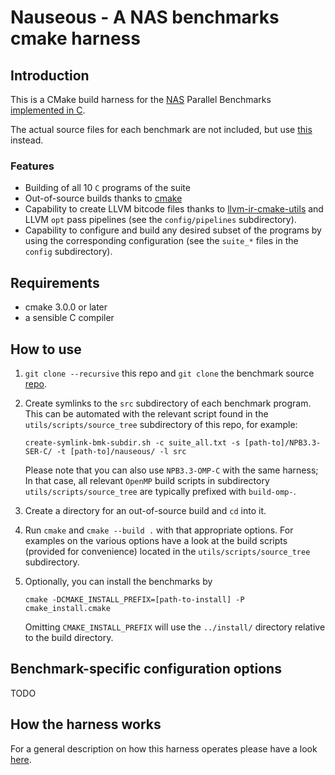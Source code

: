 # Nauseous - A NAS benchmarks cmake harness

## Introduction

This is a CMake build harness for the [NAS][1] Parallel Benchmarks [implemented in C][2].

The actual source files for each benchmark are not included, but use [this][3] instead.


### Features

- Building of all 10 `C` programs of the suite
- Out-of-source builds thanks to [cmake][4]
- Capability to create LLVM bitcode files thanks to [llvm-ir-cmake-utils][5] and LLVM `opt` pass pipelines (see the
  `config/pipelines` subdirectory).
- Capability to configure and build any desired subset of the programs by using the corresponding configuration (see the
  `suite_*` files in the `config` subdirectory).


## Requirements

- cmake 3.0.0 or later
- a sensible C compiler


## How to use

1. `git clone --recursive` this repo and `git clone` the benchmark source [repo][3].
2. Create symlinks to the `src` subdirectory of each benchmark program.
   This can be automated with the relevant script found in the `utils/scripts/source_tree` subdirectory of this repo, 
   for example:

   `create-symlink-bmk-subdir.sh -c suite_all.txt -s [path-to]/NPB3.3-SER-C/ -t [path-to]/nauseous/ -l src`

   Please note that you can also use `NPB3.3-OMP-C` with the same harness; In that case, all relevant `OpenMP` build 
   scripts in subdirectory `utils/scripts/source_tree` are typically prefixed with `build-omp-`.

3. Create a directory for an out-of-source build and `cd` into it.
4. Run `cmake` and `cmake --build .` with that appropriate options.
   For examples on the various options have a look at the build scripts (provided for convenience) located in the
   `utils/scripts/source_tree` subdirectory.
5. Optionally, you can install the benchmarks by

   `cmake -DCMAKE_INSTALL_PREFIX=[path-to-install] -P cmake_install.cmake`

   Omitting `CMAKE_INSTALL_PREFIX` will use the `../install/` directory relative to the build directory.


## Benchmark-specific configuration options

TODO


## How the harness works

For a general description on how this harness operates please have a look [here][6].


[1]: http://www.nas.nasa.gov/publications/npb.html
[2]: http://aces.snu.ac.kr/software/snu-npb/
[3]: https://github.com/compor/SNU_NPB
[4]: https://cmake.org
[5]: https://github.com/compor/llvm-ir-cmake-utils
[6]: doc/harness.md

